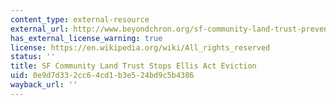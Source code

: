 ```yaml
---
content_type: external-resource
external_url: http://www.beyondchron.org/sf-community-land-trust-prevents-mission-ellis-eviction/
has_external_license_warning: true
license: https://en.wikipedia.org/wiki/All_rights_reserved
status: ''
title: SF Community Land Trust Stops Ellis Act Eviction
uid: 0e9d7d33-2cc6-4cd1-b3e5-24bd9c5b4386
wayback_url: ''
---
```

